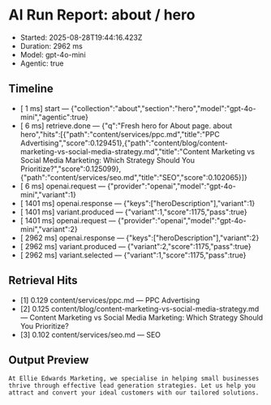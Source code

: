 # AI Run Report: about / hero

- Started: 2025-08-28T19:44:16.423Z
- Duration: 2962 ms
- Model: gpt-4o-mini
- Agentic: true

## Timeline
- [    1 ms] start — {"collection":"about","section":"hero","model":"gpt-4o-mini","agentic":true}
- [    6 ms] retrieve.done — {"q":"Fresh hero for About page. about hero","hits":[{"path":"content/services/ppc.md","title":"PPC Advertising","score":0.129451},{"path":"content/blog/content-marketing-vs-social-media-strategy.md","title":"Content Marketing vs Social Media Marketing: Which Strategy Should You Prioritize?","score":0.125099},{"path":"content/services/seo.md","title":"SEO","score":0.102065}]}
- [    6 ms] openai.request — {"provider":"openai","model":"gpt-4o-mini","variant":1}
- [ 1401 ms] openai.response — {"keys":["heroDescription"],"variant":1}
- [ 1401 ms] variant.produced — {"variant":1,"score":1175,"pass":true}
- [ 1401 ms] openai.request — {"provider":"openai","model":"gpt-4o-mini","variant":2}
- [ 2962 ms] openai.response — {"keys":["heroDescription"],"variant":2}
- [ 2962 ms] variant.produced — {"variant":2,"score":1175,"pass":true}
- [ 2962 ms] variant.selected — {"variant":1,"score":1175,"pass":true}

## Retrieval Hits
- [1] 0.129 content/services/ppc.md — PPC Advertising
- [2] 0.125 content/blog/content-marketing-vs-social-media-strategy.md — Content Marketing vs Social Media Marketing: Which Strategy Should You Prioritize?
- [3] 0.102 content/services/seo.md — SEO

## Output Preview

```
At Ellie Edwards Marketing, we specialise in helping small businesses thrive through effective lead generation strategies. Let us help you attract and convert your ideal customers with our tailored solutions.
```
